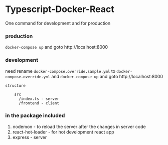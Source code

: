 # Typescript-Docker-React

One command for development and for production

### production

`docker-compose up` and goto http://localhost:8000

### development

need rename `docker-compose.override.sample.yml` to `docker-compose.override.yml` and `docker-compose up` and goto http://localhost:8000

```
structure

    src
      /index.ts - server
      /frontend - client
```

### in the package included

1.  nodemon - to reload the server after the changes in server code
2.  react-hot-loader - for hot development react app
3.  express - server
